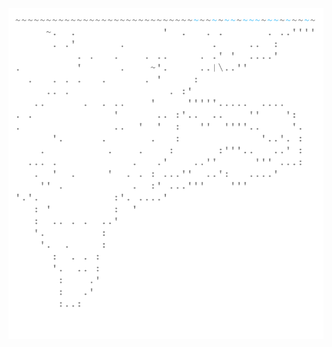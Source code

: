 <img align="left" style="float: left;" src="progress.png" width="530px">

<pre>
<a href='day/1'>Day 1: Sonar Sweep</a>
&nbsp;
&nbsp;
&nbsp;
&nbsp;
&nbsp;
&nbsp;
&nbsp;
&nbsp;
&nbsp;
&nbsp;
&nbsp;
&nbsp;
&nbsp;
&nbsp;
&nbsp;
&nbsp;
&nbsp;
&nbsp;
&nbsp;
&nbsp;
&nbsp;
&nbsp;
&nbsp;
&nbsp;
</pre>
